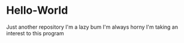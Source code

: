 # Hello-World
Just another repository
I'm a lazy bum
I'm always horny
I'm taking an interest to this program
